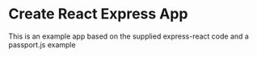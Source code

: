 # Create React Express App
This is an example app based on the supplied express-react code and a passport.js example